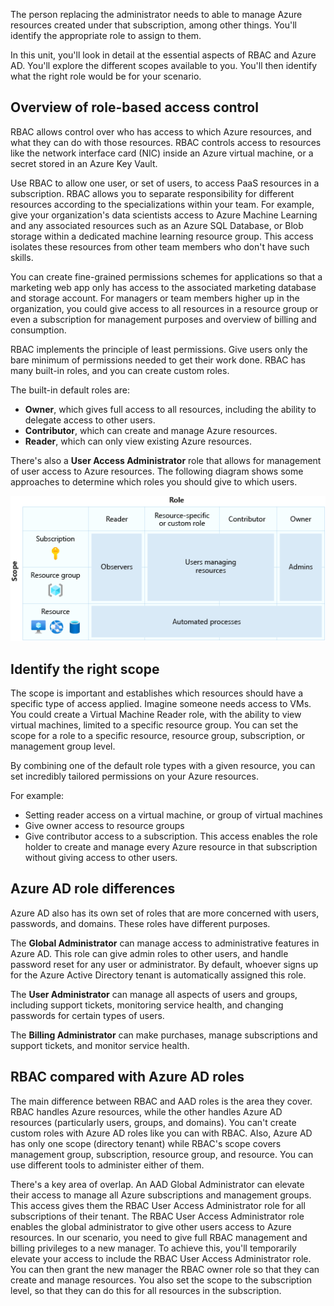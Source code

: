 The person replacing the administrator needs to able to manage Azure resources created under that subscription, among other things. You'll identify the appropriate role to assign to them.

In this unit, you'll look in detail at the essential aspects of RBAC and Azure AD. You'll explore the different scopes available to you. You'll then identify what the right role would be for your scenario.

## Overview of role-based access control

RBAC allows control over who has access to which Azure resources, and what they can do with those resources. RBAC controls access to resources like the network interface card (NIC) inside an Azure virtual machine, or a secret stored in an Azure Key Vault.

Use RBAC to allow one user, or set of users, to access PaaS resources in a subscription. RBAC allows you to separate responsibility for different resources according to the specializations within your team. For example, give your organization's data scientists access to Azure Machine Learning and any associated resources such as an Azure SQL Database, or Blob storage within a dedicated machine learning resource group. This access isolates these resources from other team members who don't have such skills.

You can create fine-grained permissions schemes for applications so that a marketing web app only has access to the associated marketing database and storage account. For managers or team members higher up in the organization, you could give access to all resources in a resource group or even a subscription for management purposes and overview of billing and consumption.

RBAC implements the principle of least permissions. Give users only the bare minimum of permissions needed to get their work done. RBAC has many built-in roles, and you can create custom roles.

The built-in default roles are:

- **Owner**, which gives full access to all resources, including the ability to delegate access to other users.
- **Contributor**, which can create and manage Azure resources.
- **Reader**, which can only view existing Azure resources.

There's also a **User Access Administrator** role that allows for management of user access to Azure resources. The following diagram shows some approaches to determine which roles you should give to which users.

![Diagram that shows which roles should be given to which users](../media/3-scope-role-access-type.png)

## Identify the right scope

The scope is important and establishes which resources should have a specific type of access applied. Imagine someone needs access to VMs. You could create a Virtual Machine Reader role, with the ability to view virtual machines, limited to a specific resource group. You can set the scope for a role to a specific resource, resource group, subscription, or management group level.

By combining one of the default role types with a given resource, you can set incredibly tailored permissions on your Azure resources.

For example:

- Setting reader access on a virtual machine, or group of virtual machines
- Give owner access to resource groups
- Give contributor access to a subscription. This access enables the role holder to create and manage every Azure resource in that subscription without giving access to other users.

## Azure AD role differences

Azure AD also has its own set of roles that are more concerned with users, passwords, and domains. These roles have different purposes.

The **Global Administrator** can manage access to administrative features in Azure AD. This role can give admin roles to other users, and handle password reset for any user or administrator. By default, whoever signs up for the Azure Active Directory tenant is automatically assigned this role.

The **User Administrator** can manage all aspects of users and groups, including support tickets, monitoring service health, and changing passwords for certain types of users. 

The **Billing Administrator** can make purchases, manage subscriptions and support tickets, and monitor service health.

## RBAC compared with Azure AD roles

The main difference between RBAC and AAD roles is the area they cover. RBAC handles Azure resources, while the other handles Azure AD resources (particularly users, groups, and domains). You can't create custom roles with Azure AD roles like you can with RBAC. Also, Azure AD has only one scope (directory tenant) while RBAC's scope covers management group, subscription, resource group, and resource. You can use different tools to administer either of them.

There's a key area of overlap. An AAD Global Administrator can elevate their access to manage all Azure subscriptions and management groups. This access gives them the RBAC User Access Administrator role for all subscriptions of their tenant. The RBAC User Access Administrator role enables the global administrator to give other users access to Azure resources. In our scenario, you need to give full RBAC management and billing privileges to a new manager. To achieve this, you'll temporarily elevate your access to include the RBAC User Access Administrator role. You can then grant the new manager the RBAC owner role so that they can create and manage resources. You also set the scope to the subscription level, so that they can do this for all resources in the subscription.
